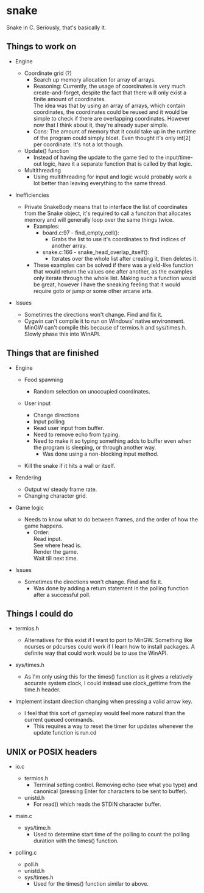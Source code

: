 # snake

Snake in C. Seriously, that's basically it.

## Things to work on

- Engine
  - Coordinate grid (?)
    - Search up memory allocation for array of arrays.
    - Reasoning:
      Currently, the usage of coordinates is very much create-and-forget, despite the fact that there will only exist a finite amount of coordinates.  
      The idea was that by using an array of arrays, which contain coordinates, the coordinates could be reused and it would be simple to check if there are overlapping coordinates. However now that I think about it, they're already super simple.
    - Cons:
      The amount of memory that it could take up in the runtime of the program could simply bloat. Even thought it's only int[2] per coordinate. It's not a lot though.
  - Update() function
    - Instead of having the update to the game tied to the input/time-out logic, have it a separate function that is called by that logic.
  - Multithreading
    - Using multithreading for input and logic would probably work a lot better than leaving everything to the same thread.

- Inefficiencies
  - Private SnakeBody means that to interface the list of coordinates from the Snake object, it's required to call a funciton that allocates memory and will generally loop over the same things twice.
    - Examples:
      - board.c:97 - find_empty_cell():
        - Grabs the list to use it's coordinates to find indices of another array.
      - snake.c:166 - snake_head_overlap_itself():
        - Iterates over the whole list after creating it, then deletes it.
    - These examples can be solved if there was a yield-like function that would return the values one after another, as the examples only iterate through the whole list. Making such a function would be great, however I have the sneaking feeling that it would require goto or jump or some other arcane arts.

- Issues
  - Sometimes the directions won't change. Find and fix it.
  - Cygwin can't compile it to run on Windows' native environment. MinGW can't compile this because of termios.h and sys/times.h. Slowly phase this into WinAPI.
  
## Things that are finished

- Engine
  - Food spawning
    - Random selection on unoccupied coordinates.

  - User input
    - Change directions
    - Input polling
    - Read user input from buffer.
    - Need to remove echo from typing.
    - Need to make it so typing something adds to buffer even when the program is sleeping, or through another way.
      - Was done using a non-blocking input method.

  - Kill the snake if it hits a wall or itself.

- Rendering
  - Output w/ steady frame rate.
  - Changing character grid.

- Game logic
  - Needs to know what to do between frames, and the order of how the game happens.
    - Order:  
      Read input.  
      See where head is.  
      Render the game.  
      Wait till next time.

- Issues
  - Sometimes the directions won't change. Find and fix it.
    - Was done by adding a return statement in the polling function after a successful poll.

## Things I could do

- termios.h
  - Alternatives for this exist if I want to port to MinGW. Something like ncurses or pdcurses could work if I learn how to install packages. A definite way that could work would be to use the WinAPI.

- sys/times.h
  - As I'm only using this for the times() function as it gives a relatively accurate system clock, I could instead use clock_gettime from the time.h header.

- Implement instant direction changing when pressing a valid arrow key.
  - I feel that this sort of gameplay would feel more natural than the current queued commands.
    - This requires a way to reset the timer for updates whenever the update function is run.cd

## UNIX or POSIX headers

- io.c
  - termios.h
    - Terminal setting control. Removing echo (see what you type) and canonical (pressing Enter for characters to be sent to buffer).
  - unistd.h
    - For read() which reads the STDIN character buffer.

- main.c
  - sys/time.h
    - Used to determine start time of the polling to count the polling duration with the times() function.

- polling.c
  - poll.h
  - unistd.h
  - sys/times.h
    - Used for the times() function similar to above.
